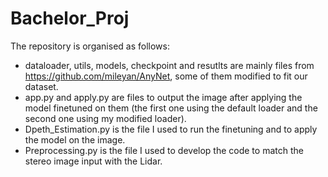 # Bachelor_Proj

The repository is organised as follows:
- dataloader, utils, models, checkpoint and resutlts are mainly files from https://github.com/mileyan/AnyNet, some of them modified to fit our dataset.
- app.py and apply.py are files to output the image after applying the model finetuned on them (the first one using the default loader and the second one using my modified loader).
- Dpeth_Estimation.py is the file I used to run the finetuning and to apply the model on the image.
- Preprocessing.py is the file I used to develop the code to match the stereo image input with the Lidar.

